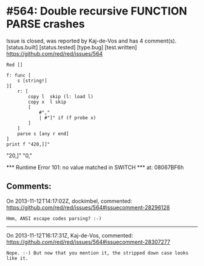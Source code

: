 
#564: Double recursive FUNCTION PARSE crashes
================================================================================
Issue is closed, was reported by Kaj-de-Vos and has 4 comment(s).
[status.built] [status.tested] [type.bug] [test.written]
<https://github.com/red/red/issues/564>

```
Red []

f: func [
    s [string!]
][
    r: [
        copy l  skip (l: load l)
        copy x  l skip
        [
            #","
            | #"]" if (f probe x)
        ]
    ]
    parse s [any r end]
]
print f "420,]]"
```

"20,]"
"0,"

**\* Runtime Error 101: no value matched in SWITCH
**\* at: 08067BF6h



Comments:
--------------------------------------------------------------------------------

On 2013-11-12T14:17:02Z, dockimbel, commented:
<https://github.com/red/red/issues/564#issuecomment-28296128>

    Hmm, ANSI escape codes parsing? :-)

--------------------------------------------------------------------------------

On 2013-11-12T16:17:31Z, Kaj-de-Vos, commented:
<https://github.com/red/red/issues/564#issuecomment-28307277>

    Nope. :-) But now that you mention it, the stripped down case looks like it.

